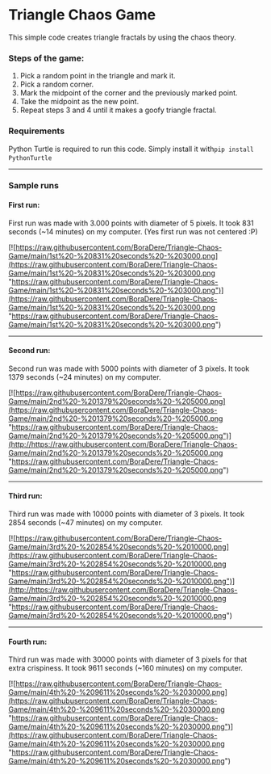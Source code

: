 # Triangle Chaos Game
This simple code creates triangle fractals by using the chaos theory.

### Steps of the game:
1. Pick a random point in the triangle and mark it.
1. Pick a random corner.
1. Mark the midpoint of the corner and the previously marked point.
1. Take the midpoint as the new point.
1. Repeat steps 3 and 4 until it makes a goofy triangle fractal.

### Requirements
Python Turtle is required to run this code. Simply install it with`pip install PythonTurtle`

------------


### Sample runs

#### First run:
First run was made with 3.000 points with diameter of 5 pixels. It took 831 seconds (~14 minutes) on my computer. (Yes first run was not centered :P)

[![https://raw.githubusercontent.com/BoraDere/Triangle-Chaos-Game/main/1st%20-%20831%20seconds%20-%203000.png](https://raw.githubusercontent.com/BoraDere/Triangle-Chaos-Game/main/1st%20-%20831%20seconds%20-%203000.png "https://raw.githubusercontent.com/BoraDere/Triangle-Chaos-Game/main/1st%20-%20831%20seconds%20-%203000.png")](https://raw.githubusercontent.com/BoraDere/Triangle-Chaos-Game/main/1st%20-%20831%20seconds%20-%203000.png "https://raw.githubusercontent.com/BoraDere/Triangle-Chaos-Game/main/1st%20-%20831%20seconds%20-%203000.png")

------------


#### Second run:
Second run was made with 5000 points with diameter of 3 pixels. It took 1379 seconds (~24 minutes) on my computer.

[![https://raw.githubusercontent.com/BoraDere/Triangle-Chaos-Game/main/2nd%20-%201379%20seconds%20-%205000.png](https://raw.githubusercontent.com/BoraDere/Triangle-Chaos-Game/main/2nd%20-%201379%20seconds%20-%205000.png "https://raw.githubusercontent.com/BoraDere/Triangle-Chaos-Game/main/2nd%20-%201379%20seconds%20-%205000.png")](http://https://raw.githubusercontent.com/BoraDere/Triangle-Chaos-Game/main/2nd%20-%201379%20seconds%20-%205000.png "https://raw.githubusercontent.com/BoraDere/Triangle-Chaos-Game/main/2nd%20-%201379%20seconds%20-%205000.png")

------------


#### Third run:
Third run was made with 10000 points with diameter of 3 pixels. It took 2854 seconds (~47 minutes) on my computer.

[![https://raw.githubusercontent.com/BoraDere/Triangle-Chaos-Game/main/3rd%20-%202854%20seconds%20-%2010000.png](https://raw.githubusercontent.com/BoraDere/Triangle-Chaos-Game/main/3rd%20-%202854%20seconds%20-%2010000.png "https://raw.githubusercontent.com/BoraDere/Triangle-Chaos-Game/main/3rd%20-%202854%20seconds%20-%2010000.png")](http://https://raw.githubusercontent.com/BoraDere/Triangle-Chaos-Game/main/3rd%20-%202854%20seconds%20-%2010000.png "https://raw.githubusercontent.com/BoraDere/Triangle-Chaos-Game/main/3rd%20-%202854%20seconds%20-%2010000.png")

------------
#### Fourth run:
Third run was made with 30000 points with diameter of 3 pixels for that extra crispiness. It took 9611 seconds (~160 minutes) on my computer.

[![https://raw.githubusercontent.com/BoraDere/Triangle-Chaos-Game/main/4th%20-%209611%20seconds%20-%2030000.png](https://raw.githubusercontent.com/BoraDere/Triangle-Chaos-Game/main/4th%20-%209611%20seconds%20-%2030000.png "https://raw.githubusercontent.com/BoraDere/Triangle-Chaos-Game/main/4th%20-%209611%20seconds%20-%2030000.png")](https://raw.githubusercontent.com/BoraDere/Triangle-Chaos-Game/main/4th%20-%209611%20seconds%20-%2030000.png "https://raw.githubusercontent.com/BoraDere/Triangle-Chaos-Game/main/4th%20-%209611%20seconds%20-%2030000.png")
